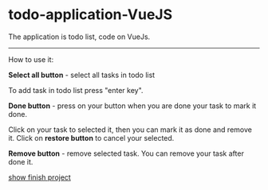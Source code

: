 # todo-application-VueJS

The application is todo list, code on VueJs.
***

How to use it:

**Select all button** - select all tasks in todo list

To add task in todo list press "enter key".

**Done button** - press on your button when you are done your task to mark it done.

Click on your task to selected it, then you can mark it as done and remove it. 
Click on **restore button** to cancel your selected.

**Remove button** - remove selected task. You can remove your task after done it.


[show finish project](https://riva-sm.github.io/todo-application-VueJS/)
